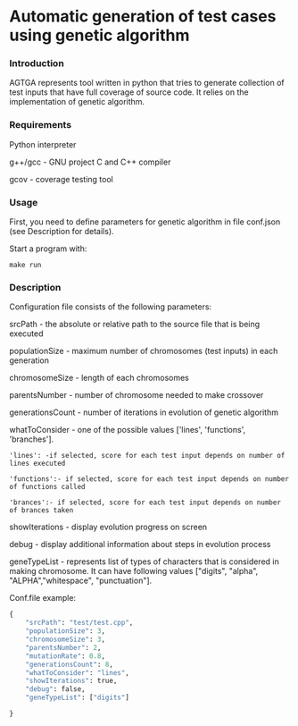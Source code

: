 

# Automatic generation of test cases using genetic algorithm


<!---
(c) 2009-2012 Jonathan Turner
(c) 2009-2017 Jason Turner

Release under the BSD license, see "license.txt" for details.
--->

### Introduction

AGTGA represents tool written in python that tries to generate collection of test inputs that have full coverage of source code. It relies on the implementation of genetic algorithm.  


### Requirements

Python interpreter

g++/gcc - GNU project C and C++ compiler

gcov - coverage testing tool


### Usage
First, you need to define parameters for genetic algorithm in file conf.json (see Description for details).

Start a program with:

	make run



### Description
Configuration file consists of the following parameters:

srcPath - the absolute or relative path to the source file that is being executed

populationSize - maximum number of chromosomes (test inputs) in each generation

chromosomeSize - length of each chromosomes

parentsNumber - number of chromosome needed to make crossover

generationsCount - number of iterations in evolution of genetic algorithm

whatToConsider - one of the possible values ['lines', 'functions', 'branches']. 

	'lines': -if selected, score for each test input depends on number of lines executed

	'functions':- if selected, score for each test input depends on number of functions called

	'brances':- if selected, score for each test input depends on number of brances taken 

showIterations - display evolution progress on screen

debug - display additional information about steps in evolution process

geneTypeList - represents list of types of characters that is considered in making chromosome. It can have following values ["digits", "alpha", "ALPHA","whitespace", "punctuation"].


Conf.file example:
```python
{
	"srcPath": "test/test.cpp",
	"populationSize": 3,
	"chromosomeSize": 3,
	"parentsNumber": 2,
	"mutationRate": 0.8,
	"generationsCount": 8,
	"whatToConsider": "lines",
	"showIterations": true,
	"debug": false,
	"geneTypeList": ["digits"]

}
 
```
